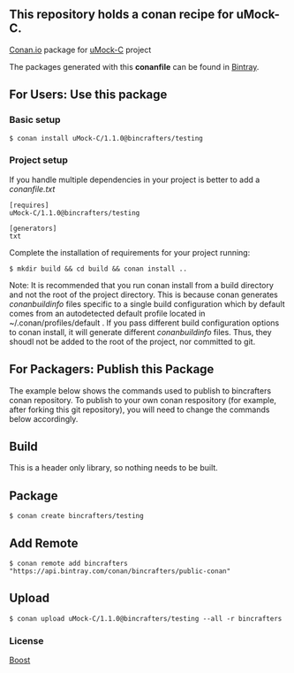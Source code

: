 ## This repository holds a conan recipe for uMock-C.

[Conan.io](https://conan.io) package for [uMock-C](https://github.com/Azure/umock-c) project

The packages generated with this **conanfile** can be found in [Bintray](https://bintray.com/bincrafters/public-conan/uMock-C%3Abincrafters).

## For Users: Use this package

### Basic setup

    $ conan install uMock-C/1.1.0@bincrafters/testing

### Project setup

If you handle multiple dependencies in your project is better to add a *conanfile.txt*

    [requires]
    uMock-C/1.1.0@bincrafters/testing

    [generators]
    txt

Complete the installation of requirements for your project running:</small></span>

    $ mkdir build && cd build && conan install ..
	
Note: It is recommended that you run conan install from a build directory and not the root of the project directory.  This is because conan generates *conanbuildinfo* files specific to a single build configuration which by default comes from an autodetected default profile located in ~/.conan/profiles/default .  If you pass different build configuration options to conan install, it will generate different *conanbuildinfo* files.  Thus, they shoudl not be added to the root of the project, nor committed to git. 

## For Packagers: Publish this Package

The example below shows the commands used to publish to bincrafters conan repository. To publish to your own conan respository (for example, after forking this git repository), you will need to change the commands below accordingly. 

## Build  

This is a header only library, so nothing needs to be built.

## Package 

    $ conan create bincrafters/testing
	
## Add Remote

	$ conan remote add bincrafters "https://api.bintray.com/conan/bincrafters/public-conan"

## Upload

    $ conan upload uMock-C/1.1.0@bincrafters/testing --all -r bincrafters

### License
[Boost](LICENSE)

